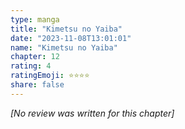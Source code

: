 ```yaml
---
type: manga
title: "Kimetsu no Yaiba"
date: "2023-11-08T13:01:01"
name: "Kimetsu no Yaiba"
chapter: 12
rating: 4
ratingEmoji: ⭐️⭐️⭐️⭐️
share: false
---
```


*[No review was written for this chapter]*
